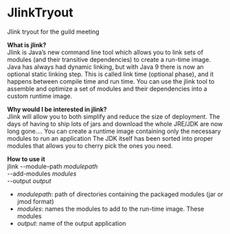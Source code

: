 # JlinkTryout
Jlink tryout for the guild meeting



**What is jlink?**  
Jlink is Java’s new command line tool which allows you to link sets of modules (and their transitive dependencies) 
to create a run-time image. Java has always had dynamic linking, but with Java 9 there is now an optional static linking step. 
This is called link time (optional phase), and it happens between compile time and run time.
You can use the jlink tool to assemble and optimize a set of modules and their dependencies into a custom runtime image.

**Why would I be interested in jlink?**  
Jlink will allow you to both simplify and reduce the size of deployment. 
The days of having  to ship lots of jars and download the whole JRE/JDK are now long gone….
You can create a runtime image containing only the necessary modules to run an application
The JDK itself has been sorted into proper modules that allows you to cherry pick the ones you need.

**How to use it**  
jlink --module-path $modulepath$  
      --add-modules $modules$  
      --output      $output$  
* $modulepath$: path of directories containing the packaged modules (jar or jmod format)  
* $modules$: names the modules to add to the run-time image. These modules   
* $output$: name of the output application  
